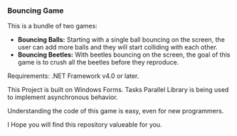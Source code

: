 <h3>Bouncing Game</h3>

This is a bundle of two games: 

<ul>
  <li><b>Bouncing Balls:</b> Starting with a single ball bouncing on the screen, the user can add more balls and they will start colliding with each other. </li>
  <li><b>Bouncing Beetles:</b> With beetles bouncing on the screen, the goal of this game is to crush all the beetles before they reproduce. </li>
</ul>

Requirements: .NET Framework v4.0 or later.

This Project is built on Windows Forms. Tasks Parallel Library is being used to implement asynchronous behavior.

Understanding the code of this game is easy, even for new programmers.

I Hope you will find this repository valueable for you.
